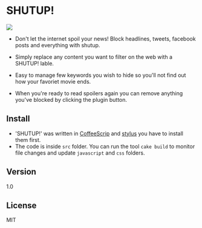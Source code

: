 SHUTUP!
================
![](https://raw.githubusercontent.com/sagivo/shutup/master/icons/icon48.png)

  - Don't let the internet spoil your news! 
Block headlines, tweets, facebook posts and everything with shutup.

  - Simply replace any content you want to filter on the web with a SHUTUP! lable.
  - Easy to manage few keywords you wish to hide so you'll not find out how your favoriet movie ends. 
  - When you're ready to read spoilers again you can remove anything you've blocked by clicking the plugin button.

Install
-----------
  - 'SHUTUP!' was written in [CoffeeScrip](http://coffeescript.org) and [stylus](http://learnboost.github.io/stylus/) you have to install them first.
  - The code is inside `src` folder. You can run the tool `cake build` to monitor file changes and update `javascript` and `css` folders. 

Version
----
1.0

License
----
MIT
